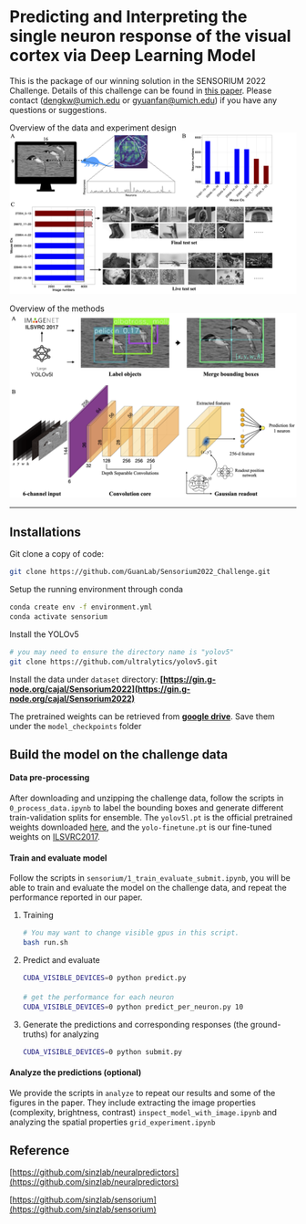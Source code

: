 # **Predicting and Interpreting the single neuron response of the visual cortex via Deep Learning Model**

This is the package of our winning solution in the SENSORIUM 2022 Challenge. Details of this challenge can be found in [this paper](https://arxiv.org/abs/2206.08666). Please contact ([dengkw@umich.edu](mailto:dengkw@umich.edu) or [gyuanfan@umich.edu](mailto:gyuanfan@umich.edu)) if you have any questions or suggestions.

Overview of the data and experiment design
![Figure1](figs/Figure1.png?raw=true "Title")

Overview of the methods
![Figure2](figs/Figure2.png?raw=true "Title")

---

## Installations

Git clone a copy of code:

```bash
git clone https://github.com/GuanLab/Sensorium2022_Challenge.git
```

Setup the running environment through conda

```bash
conda create env -f environment.yml
conda activate sensorium
```

Install the YOLOv5

```bash
# you may need to ensure the directory name is "yolov5"
git clone https://github.com/ultralytics/yolov5.git
```

Install the data under `dataset` directory: **[https://gin.g-node.org/cajal/Sensorium2022](https://gin.g-node.org/cajal/Sensorium2022)**

The pretrained weights can be retrieved from **[google drive](https://gin.g-node.org/cajal/Sensorium2022)**. Save them under the `model_checkpoints` folder

## Build the model on the challenge data

#### Data pre-processing

After downloading and unzipping the challenge data, follow the scripts in `0_process_data.ipynb` to label the bounding boxes and generate different train-validation splits for ensemble. The `yolov5l.pt` is the official pretrained weights downloaded [here](https://github.com/ultralytics/yolov5/releases/download/v7.0/yolov5l.pt), and the `yolo-finetune.pt` is our fine-tuned weights on [ILSVRC2017](https://www.kaggle.com/c/imagenet-object-localization-challenge).

#### Train and evaluate model

Follow the scripts in `sensorium/1_train_evaluate_submit.ipynb`, you will be able to train and evaluate the model on the challenge data, and repeat the performance reported in our paper.

1. Training

   ```bash
   # You may want to change visible gpus in this script.
   bash run.sh
   ```
2. Predict and evaluate

   ```bash
   CUDA_VISIBLE_DEVICES=0 python predict.py

   # get the performance for each neuron
   CUDA_VISIBLE_DEVICES=0 python predict_per_neuron.py 10
   ```
3. Generate the predictions and corresponding responses (the ground-truths) for analyzing

   ```bash
   CUDA_VISIBLE_DEVICES=0 python submit.py
   ```

#### Analyze the predictions (optional)

We provide the scripts in `analyze` to repeat our results and some of the figures in the paper. They include extracting the image properties (complexity, brightness, contrast) `inspect_model_with_image.ipynb` and analyzing the spatial properties `grid_experiment.ipynb`

## Reference

[https://github.com/sinzlab/neuralpredictors](https://github.com/sinzlab/neuralpredictors)

[https://github.com/sinzlab/sensorium](https://github.com/sinzlab/sensorium)
